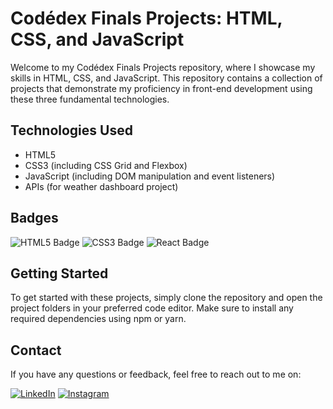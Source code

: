 <body>
<h1>Codédex Finals Projects: HTML, CSS, and JavaScript</h1>
<p>Welcome to my Codédex Finals Projects repository, where I showcase my skills in HTML, CSS, and JavaScript. This repository contains a collection of projects that demonstrate my proficiency in front-end development using these three fundamental technologies.</p>
<div class="technologies">
<h2>Technologies Used</h2>
<ul>
<li>HTML5</li>
<li>CSS3 (including CSS Grid and Flexbox)</li>
<li>JavaScript (including DOM manipulation and event listeners)</li>
<li>APIs (for weather dashboard project)</li>
</ul>
<h2>Badges</h2>
<img src="https://img.shields.io/badge/HTML5-E34F26?style=for-the-badge&logo=html5&logoColor=white" alt="HTML5 Badge">
<img src="https://img.shields.io/badge/CSS3-1572B6?style=for-the-badge&logo=css3&logoColor=white" alt="CSS3 Badge">
<img src="https://img.shields.io/badge/React-188bff.svg?style=for-the-badge&logo=React&logoColor=white" alt="React Badge">
</div>
  
<div class="getting-started">
<h2>Getting Started</h2>
<p>To get started with these projects, simply clone the repository and open the project folders in your preferred code editor. Make sure to install any required dependencies using npm or yarn.</p>
</div>
<div class="contact">
<h2>Contact</h2>
<p>If you have any questions or feedback, feel free to reach out to me on:</p>
<a href="https://www.linkedin.com/in/yahya-elalaoui/" target="_blank"><img src="https://img.shields.io/badge/LinkedIn-blue?logo=linkedin&logoColor=white&style=for-the-badge" alt="LinkedIn"></a>
<a href="https://www.instagram.com/y1hy11/" target="_blank"><img src="https://img.shields.io/badge/Instagram-purple?style=for-the-badge&logo=instagram&logoColor=white" alt="Instagram"></a>
</div>
</body>
